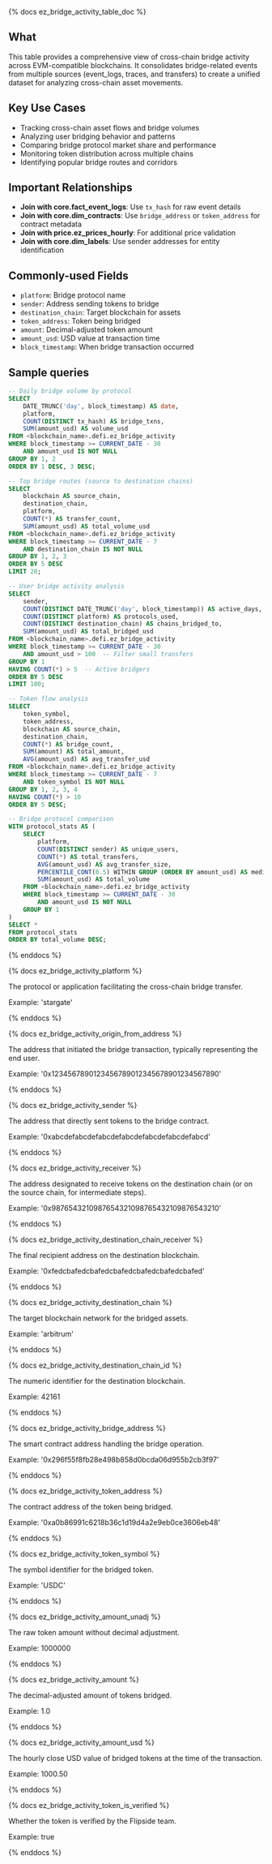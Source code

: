 {% docs ez_bridge_activity_table_doc %}

## What

This table provides a comprehensive view of cross-chain bridge activity across EVM-compatible blockchains. It consolidates bridge-related events from multiple sources (event_logs, traces, and transfers) to create a unified dataset for analyzing cross-chain asset movements.

## Key Use Cases

- Tracking cross-chain asset flows and bridge volumes
- Analyzing user bridging behavior and patterns
- Comparing bridge protocol market share and performance
- Monitoring token distribution across multiple chains
- Identifying popular bridge routes and corridors

## Important Relationships

- **Join with core.fact_event_logs**: Use `tx_hash` for raw event details
- **Join with core.dim_contracts**: Use `bridge_address` or `token_address` for contract metadata
- **Join with price.ez_prices_hourly**: For additional price validation
- **Join with core.dim_labels**: Use sender addresses for entity identification

## Commonly-used Fields

- `platform`: Bridge protocol name
- `sender`: Address sending tokens to bridge
- `destination_chain`: Target blockchain for assets
- `token_address`: Token being bridged
- `amount`: Decimal-adjusted token amount
- `amount_usd`: USD value at transaction time
- `block_timestamp`: When bridge transaction occurred

## Sample queries

```sql
-- Daily bridge volume by protocol
SELECT 
    DATE_TRUNC('day', block_timestamp) AS date,
    platform,
    COUNT(DISTINCT tx_hash) AS bridge_txns,
    SUM(amount_usd) AS volume_usd
FROM <blockchain_name>.defi.ez_bridge_activity
WHERE block_timestamp >= CURRENT_DATE - 30
    AND amount_usd IS NOT NULL
GROUP BY 1, 2
ORDER BY 1 DESC, 3 DESC;

-- Top bridge routes (source to destination chains)
SELECT 
    blockchain AS source_chain,
    destination_chain,
    platform,
    COUNT(*) AS transfer_count,
    SUM(amount_usd) AS total_volume_usd
FROM <blockchain_name>.defi.ez_bridge_activity
WHERE block_timestamp >= CURRENT_DATE - 7
    AND destination_chain IS NOT NULL
GROUP BY 1, 2, 3
ORDER BY 5 DESC
LIMIT 20;

-- User bridge activity analysis
SELECT 
    sender,
    COUNT(DISTINCT DATE_TRUNC('day', block_timestamp)) AS active_days,
    COUNT(DISTINCT platform) AS protocols_used,
    COUNT(DISTINCT destination_chain) AS chains_bridged_to,
    SUM(amount_usd) AS total_bridged_usd
FROM <blockchain_name>.defi.ez_bridge_activity
WHERE block_timestamp >= CURRENT_DATE - 30
    AND amount_usd > 100  -- Filter small transfers
GROUP BY 1
HAVING COUNT(*) > 5  -- Active bridgers
ORDER BY 5 DESC
LIMIT 100;

-- Token flow analysis
SELECT 
    token_symbol,
    token_address,
    blockchain AS source_chain,
    destination_chain,
    COUNT(*) AS bridge_count,
    SUM(amount) AS total_amount,
    AVG(amount_usd) AS avg_transfer_usd
FROM <blockchain_name>.defi.ez_bridge_activity
WHERE block_timestamp >= CURRENT_DATE - 7
    AND token_symbol IS NOT NULL
GROUP BY 1, 2, 3, 4
HAVING COUNT(*) > 10
ORDER BY 5 DESC;

-- Bridge protocol comparison
WITH protocol_stats AS (
    SELECT 
        platform,
        COUNT(DISTINCT sender) AS unique_users,
        COUNT(*) AS total_transfers,
        AVG(amount_usd) AS avg_transfer_size,
        PERCENTILE_CONT(0.5) WITHIN GROUP (ORDER BY amount_usd) AS median_transfer_size,
        SUM(amount_usd) AS total_volume
    FROM <blockchain_name>.defi.ez_bridge_activity
    WHERE block_timestamp >= CURRENT_DATE - 30
        AND amount_usd IS NOT NULL
    GROUP BY 1
)
SELECT *
FROM protocol_stats
ORDER BY total_volume DESC;
```

{% enddocs %}

{% docs ez_bridge_activity_platform %}

The protocol or application facilitating the cross-chain bridge transfer.

Example: 'stargate'

{% enddocs %}

{% docs ez_bridge_activity_origin_from_address %}

The address that initiated the bridge transaction, typically representing the end user.

Example: '0x1234567890123456789012345678901234567890'

{% enddocs %}

{% docs ez_bridge_activity_sender %}

The address that directly sent tokens to the bridge contract.

Example: '0xabcdefabcdefabcdefabcdefabcdefabcdefabcd'

{% enddocs %}

{% docs ez_bridge_activity_receiver %}

The address designated to receive tokens on the destination chain (or on the source chain, for intermediate steps).

Example: '0x9876543210987654321098765432109876543210'

{% enddocs %}

{% docs ez_bridge_activity_destination_chain_receiver %}

The final recipient address on the destination blockchain.

Example: '0xfedcbafedcbafedcbafedcbafedcbafedcbafed'

{% enddocs %}

{% docs ez_bridge_activity_destination_chain %}

The target blockchain network for the bridged assets.

Example: 'arbitrum'

{% enddocs %}

{% docs ez_bridge_activity_destination_chain_id %}

The numeric identifier for the destination blockchain.

Example: 42161

{% enddocs %}

{% docs ez_bridge_activity_bridge_address %}

The smart contract address handling the bridge operation.

Example: '0x296f55f8fb28e498b858d0bcda06d955b2cb3f97'

{% enddocs %}

{% docs ez_bridge_activity_token_address %}

The contract address of the token being bridged.

Example: '0xa0b86991c6218b36c1d19d4a2e9eb0ce3606eb48'

{% enddocs %}

{% docs ez_bridge_activity_token_symbol %}

The symbol identifier for the bridged token.

Example: 'USDC'

{% enddocs %}

{% docs ez_bridge_activity_amount_unadj %}

The raw token amount without decimal adjustment.

Example: 1000000

{% enddocs %}

{% docs ez_bridge_activity_amount %}

The decimal-adjusted amount of tokens bridged.

Example: 1.0

{% enddocs %}

{% docs ez_bridge_activity_amount_usd %}

The hourly close USD value of bridged tokens at the time of the transaction.

Example: 1000.50

{% enddocs %}

{% docs ez_bridge_activity_token_is_verified %}

Whether the token is verified by the Flipside team.

Example: true

{% enddocs %}